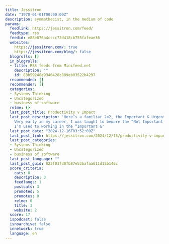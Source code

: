 ```yaml
---
title: Jessitron
date: "1970-01-01T00:00:00Z"
description: symmathecist, in the medium of code
params:
  feedlink: https://jessitron.com/feed/
  feedtype: rss
  feedid: e88e076a4cccc72d418cb755fafeae36
  websites:
    https://jessitron.com/: true
    https://jessitron.com/blog/: false
  blogrolls: []
  in_blogrolls:
  - title: RSS feeds from Minifeed.net
    description: ""
    id: 83b59248e9346428c889eb03522b4297
  recommended: []
  recommender: []
  categories:
  - Systems Thinking
  - Uncategorized
  - business of software
  relme: {}
  last_post_title: Productivity v Impact
  last_post_description: 'Here’s a familiar 2×2, the Important & Urgent quadrants:
    Very early in my career, I was taught to beware the “Not Important & Urgent” quadrant.
    I’m used to working in the “Important &'
  last_post_date: "2024-12-16T03:52:09Z"
  last_post_link: https://jessitron.com/2024/12/15/productivity-v-impact/
  last_post_categories:
  - Systems Thinking
  - Uncategorized
  - business of software
  last_post_language: ""
  last_post_guid: 022f03fd0fb87e53bafaa611d15b146c
  score_criteria:
    cats: 0
    description: 3
    feedlangs: 1
    postcats: 3
    promoted: 5
    promotes: 0
    relme: 0
    title: 3
    website: 2
  score: 17
  ispodcast: false
  isnoarchive: false
  innetwork: true
  language: en
---
```

